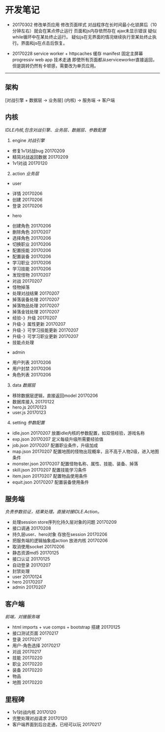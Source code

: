 
# 开发笔记


- 20170302
修改单页应用
修改页面样式
对战程序在长时间最小化锁屏后（10分钟左右）就会在某点停止运行
页面和js内存依然存在
ajax未显示错误
疑似while循环中在某处终止运行。
疑似js在无界面的情况继续执行至某处终止执行。界面和js在点击后恢复。

- 20170228
service worker + httpcaches 缓存
manifest 固定主屏幕
progressiv web app 技术走通
即使所有页面都从serviceworker直接返回，但是跳转仍然有卡顿感，需要改为单页应用。


---------

## 架构
[对战引擎 + 数据层 -> 业务层] (内核) -> 服务端 -> 客户端

## 内核
*IDLE内核,包含对战引擎、业务层、数据层、参数配置*


1. engine
*对战引擎*
- 修复1v1对战bug 20170209
- 精简对战返回数据 20170209
- 1v1对战 20170120

2. action
*业务层*
* user
- 详情 20170206
- 创建 20170206
- 登录 20170206
* hero
- 创建角色 20170206
- 删除角色 20170207
- 选择角色 20170206
- 切换职业 20170206
- 配置技能 20170206
- 配置装备 20170206
- 学习职业 20170206
- 学习技能 20170206
- 发现怪物 20170207
- 对战 20170207
- 怪物掉落 
- 处理对战结果 20170207
- 掉落装备处理 20170207
- 掉落物品处理 20170207
- 掉落金钱处理 20170207
- 经验-》升级 20170207
- 升级-》属性更新 20170207
- 升级-》可学习技能更新 20170207
- 升级-》可学习职业更新 20170207
- 技能点处理
* admin
- 用户列表 20170206
- 用户封禁 20170206
- 角色列表 20170206


3. data
*数据层*
- 移除数据层逻辑，直接返回model 20170206 
- 数据库接入 20170122
- hero.js  20170123
- user.js 20170123

4. setting 
*参数配置*
* idle.json 20170207
放置idle内核的参数配置，如双倍经验，游戏名称
* exp.json 20170207
定义每级升级所需要经验值
* job.json 20170207
配置职业条件，升级加成
* map.json 20170207
配置地图的怪物出现概率，且不高于人物2级，进入地图条件
* monster.json  20170207
配置怪物名称、属性、技能、装备、掉落 
* skill.json  20170207
配置技能学习条件
* item.json 20170207
配置物品使用条件
* equit.json 20170207
配置装备使用条件



## 服务端
*负责参数验证，结果处理。直接对接IDLE.Action。* 
- 处理session store序列化持久层对象的问题 20170209
- 接口调通 20170208
- 持久层user、hero对象 存放在session 20170206
- 把服务端的逻辑抽象成action 放进内核 20170206
- 取消使用socket 20170206
- 静态资源md5  20170125
- 接口认证  20170125
- 自动登录 20170207
- 封禁处理 
- user 20170124
- hero 20170207
- admin 20170207


## 客户端
*前端，对接服务端*
- html imports + vue comps + bootstrap 搭建  20170125
- 接口测试页面 20170217
- 登录 20170217
- 用户-角色选择 20170217
- 对战 20170217
- 技能 20170220
- 职业 20170220
- 装备 20170220
- 物品 
- 地图 20170220





## 里程碑
- 1v1对战内核 20170120
- 完整处理对战请求 20170120
- 客户端界面到后台走通，已经可以玩 20170217